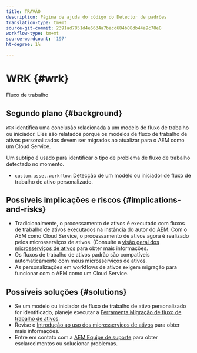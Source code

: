 ```yaml
---
title: TRAVÃO
description: Página de ajuda do código do Detector de padrões
translation-type: tm+mt
source-git-commit: 2391ad7851d4e6634a7bacd684b08db44a9c78e8
workflow-type: tm+mt
source-wordcount: '197'
ht-degree: 1%

---
```



# WRK {#wrk}

Fluxo de trabalho

## Segundo plano {#background}

`WRK` identifica uma conclusão relacionada a um modelo de fluxo de trabalho ou iniciador. Eles são relatados porque os modelos de fluxo de trabalho de ativos personalizados devem ser migrados ao atualizar para o AEM como um Cloud Service.

Um subtipo é usado para identificar o tipo de problema de fluxo de trabalho detectado no momento.

* `custom.asset.workflow`: Detecção de um modelo ou iniciador de fluxo de trabalho de ativo personalizado.

## Possíveis implicações e riscos {#implications-and-risks}

* Tradicionalmente, o processamento de ativos é executado com fluxos de trabalho de ativos executados na instância do autor do AEM. Com o AEM como Cloud Service, o processamento de ativos agora é realizado pelos microsserviços de ativos. (Consulte a [visão geral dos microsserviços de ativos](https://experienceleague.adobe.com/docs/experience-manager-cloud-service/assets/asset-microservices-overview.html) para obter mais informações.
* Os fluxos de trabalho de ativos padrão são compatíveis automaticamente com meus microsserviços de ativos.
* As personalizações em workflows de ativos exigem migração para funcionar com o AEM como um Cloud Service.

## Possíveis soluções {#solutions}

* Se um modelo ou iniciador de fluxo de trabalho de ativo personalizado for identificado, planeje executar a [Ferramenta Migração de fluxo de trabalho de ativos](https://experienceleague.adobe.com/docs/experience-manager-cloud-service/moving/refactoring-tools/asset-workflow-migration-tool.html).
* Revise o [Introdução ao uso dos microsserviços de ativos](https://experienceleague.adobe.com/docs/experience-manager-cloud-service/assets/manage/asset-microservices-configure-and-use.html) para obter mais informações.
* Entre em contato com a [AEM Equipe de suporte](https://helpx.adobe.com/enterprise/using/support-for-experience-cloud.html) para obter esclarecimentos ou solucionar problemas.
